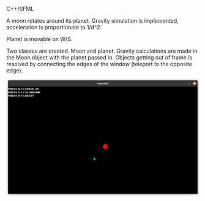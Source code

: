 C++/SFML

A moon rotates around its planet. Gravity simulation is implemented, acceleration is proportionate to 1/d^2.

Planet is movable on W/S.

Two classes are created. Moon and planet. Gravity calculations are made in the Moon object with the planet passed in.
Objects getting out of frame is resolved by connecting the edges of the window (teleport to the opposite edge).

![screenshot](gravity.png)
